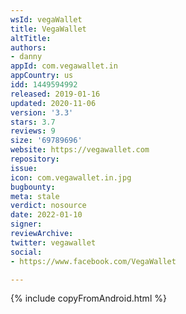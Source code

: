 ```yaml
---
wsId: vegaWallet
title: VegaWallet
altTitle: 
authors:
- danny
appId: com.vegawallet.in
appCountry: us
idd: 1449594992
released: 2019-01-16
updated: 2020-11-06
version: '3.3'
stars: 3.7
reviews: 9
size: '69789696'
website: https://vegawallet.com
repository: 
issue: 
icon: com.vegawallet.in.jpg
bugbounty: 
meta: stale
verdict: nosource
date: 2022-01-10
signer: 
reviewArchive: 
twitter: vegawallet
social:
- https://www.facebook.com/VegaWallet

---
```


{% include copyFromAndroid.html %}
